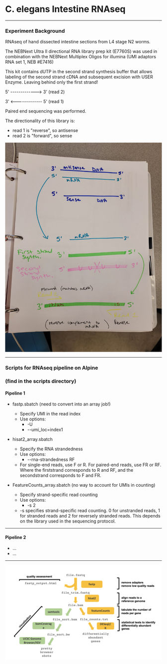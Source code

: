 # C. elegans Intestine RNAseq

---
### Experiment Background

RNAseq of hand dissected intestine sections from L4 stage N2 worms.

The NEBNext Ultra II directional RNA library prep kit (E7760S) was used in combination with the NEBNext Multiplex Oligos for illumina (UMI adaptors RNA set 1, NEB #E7416)

This kit contains dUTP in the second strand synthesis buffer that allows labeling of the second strand cDNA and subsequent excision with USER Enzyme. Leaving behind only the first strand! 


5' -------------> 3'  (read 2)

3' <------------- 5'  (read 1)


Paired end sequencing was performed.

The directionality of this library is: 
  - read 1 is "reverse", so antisense 
  - read 2 is "forward", so sense
  
![](RNA_strandedness_scheme.jpg)

---

### Scripts for RNAseq pipeline on Alpine 

### (find in the scripts directory)

#### Pipeline 1

- fastp.sbatch (need to convert into an array job!) 
  - Specify UMI in the read index
  - Use options: 
    - -U 
    - --umi_loc=index1

- hisat2_array.sbatch 
  - Specify the RNA strandedness
  - Use options: 
    - --rna-strandedness RF
  - For single-end reads, use F or R. For paired-end reads, use FR or RF. Where the firststrand corresponds to R and RF, and the secondstrand corresponds to F and FR.

- FeatureCounts_array.sbatch   (no way to account for UMIs in counting) 
  - Specify strand-specific read counting 
  - Use options: 
    - -s 2
  - -s specifies strand-specific read counting. 0 for unstranded reads, 1 for stranded reads and 2 for reversely stranded reads. This depends on the library used in the sequencing protocol.
  
---

#### Pipeline 2

- ...
- ... 


--- 

![](pipeline.png)
